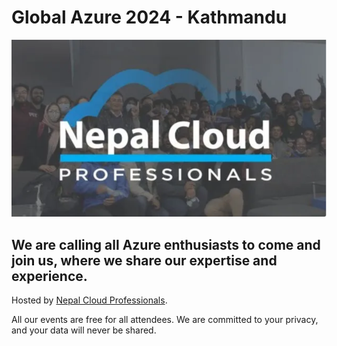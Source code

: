 # Global Azure 2024 - Kathmandu

[![Global Azure 2024 - Kathmandu](NepalCloudProLogo.png "Global Azure Bootcamp 2024 - Kathmandu registration (TBD)")](https://www.meetup.com/nepalcloudpro/events/300158771)

We are calling all Azure enthusiasts to come and join us, where we share our expertise and experience.
-------------------------------------------------

Hosted by [Nepal Cloud Professionals](https://www.facebook.com/NepalCloudPro).

All our events are free for all attendees. We are committed to your privacy, and your data will never be shared.